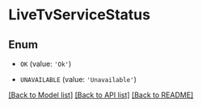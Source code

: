 # LiveTvServiceStatus


## Enum

* `OK` (value: `'Ok'`)

* `UNAVAILABLE` (value: `'Unavailable'`)

[[Back to Model list]](README.md#documentation-for-models) [[Back to API list]](README.md#documentation-for-api-endpoints) [[Back to README]](README.md)


